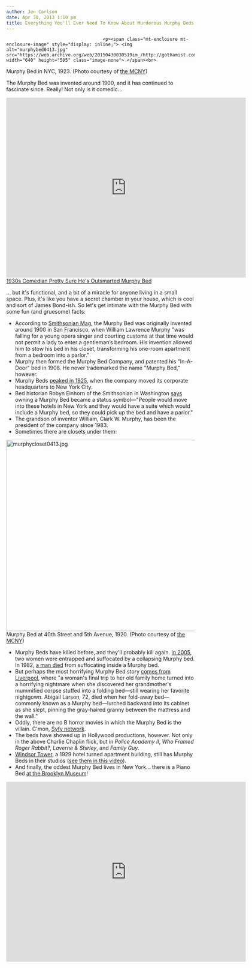 ```yaml
---
author: Jen Carlson
date: Apr 30, 2013 1:10 pm
title: Everything You'll Ever Need To Know About Murderous Murphy Beds
---
```


	
										<p><span class="mt-enclosure mt-enclosure-image" style="display: inline;"> <img alt="murphybed0413.jpg" src="https://web.archive.org/web/20150430030519im_/http://gothamist.com/attachments/arts_jen/murphybed0413.jpg" width="640" height="505" class="image-none"> </span><br>
<span class="photo_caption">Murphy Bed in NYC, 1923. (Photo courtesy of <a href="https://web.archive.org/web/20150430030519/http://collections.mcny.org/">the MCNY</a>)</span></p>

<p>The Murphy Bed was invented around 1900, and it has continued to fascinate since. Really! Not only is it comedic...</p>

<p><iframe width="640" height="480" src="https://web.archive.org/web/20150430030519if_/http://www.youtube.com/embed/FiIJDNe-pDI" frameborder="0" allowfullscreen></iframe><br>
<span class="photo_caption"><a href="https://web.archive.org/web/20150430030519/http://www.theonion.com/articles/1930s-comedian-pretty-sure-hes-outsmarted-murphy-b,31055/">1930s Comedian Pretty Sure He&apos;s Outsmarted Murphy Bed</a></span></p>

<p>... but it&apos;s functional, and a bit of a miracle for anyone living in a small space. Plus, it&apos;s like you have a secret chamber in your house, which is cool and sort of James Bond-ish. So let&apos;s get intimate with the Murphy Bed with some fun (and gruesome) facts:</p>

<ul><li>According to <a href="https://web.archive.org/web/20150430030519/http://blogs.smithsonianmag.com/aroundthemall/2009/04/curator-finds-murphy-beds-place-in-american-history/#ixzz2RxmYda53">Smithsonian Mag</a>, the Murphy Bed was originally invented around 1900 in San Francisco, when William Lawrence Murphy &quot;was falling for a young opera singer and courting customs at that time would not permit a lady to enter a gentleman&#x2019;s bedroom. His invention allowed him to stow his bed in his closet, transforming his one-room apartment from a bedroom into a parlor.&quot;
</li><li>Murphy then formed the Murphy Bed Company, and patented his &quot;In-A-Door&quot; bed in 1908. He never trademarked the name &quot;Murphy Bed,&quot; however.
</li><li>Murphy Beds <a href="https://web.archive.org/web/20150430030519/http://www.murphybedcompany.com/home.php">peaked in 1925</a>, when the company moved its corporate headquarters to New York City. 
</li><li>Bed historian Robyn Einhorn of the Smithsonian in Washington <a href="https://web.archive.org/web/20150430030519/http://www.cbsnews.com/8301-3445_162-6553853.html">says</a> owning a Murphy Bed became a status symbol&#x2014;&quot;People would move into these hotels in New York and they would have a suite which would include a Murphy bed, so they could pick up the bed and have a parlor.&quot;
</li><li>The grandson of inventor William, Clark W. Murphy, has been the president of the company since 1983.
</li><li>Sometimes there are closets under them:</li></ul>

<p><span class="mt-enclosure mt-enclosure-image" style="display: inline;"> <img alt="murphycloset0413.jpg" src="https://web.archive.org/web/20150430030519im_/http://gothamist.com/attachments/arts_jen/murphycloset0413.jpg" width="640" height="510" class="image-none"> </span><br>
<span class="photo_caption">Murphy Bed at 40th Street and 5th Avenue, 1920. (Photo courtesy of <a href="https://web.archive.org/web/20150430030519/http://collections.mcny.org/">the MCNY</a>)</span></p>

<ul><li>Murphy Beds have killed before, and they&apos;ll probably kill again. <a href="https://web.archive.org/web/20150430030519/http://news.bbc.co.uk/2/hi/uk_news/england/tyne/4130466.stm">In 2005</a>, two women were entrapped and suffocated by a collapsing Murphy bed. In 1982, <a href="https://web.archive.org/web/20150430030519/http://news.google.com/newspapers?nid=1454&amp;dat=19820615&amp;id=_UdOAAAAIBAJ&amp;sjid=XBMEAAAAIBAJ&amp;pg=5293,3260935">a man died</a> from suffocating inside a Murphy bed. 
</li><li>But perhaps the most horrifying Murphy Bed story <a href="https://web.archive.org/web/20150430030519/http://publishing.cdlib.org/ucpressebooks/view?docId=ft658007dm&amp;chunk.id=d0e1580&amp;toc.id=d0e1441&amp;brand=ucpress">comes from Liverpool</a>, where &quot;a woman&apos;s final trip to her old family home turned into a horrifying nightmare when she discovered her grandmother&apos;s mummified corpse stuffed into a folding bed&#x2014;still wearing her favorite nightgown. Abigail Larson, 72, died when her fold-away bed&#x2014;commonly known as a Murphy bed&#x2014;lurched backward into its cabinet as she slept, pinning the gray-haired granny between the mattress and the wall.&quot;
</li><li>Oddly, there are no B horror movies in which the Murphy Bed is the villain. C&apos;mon, <a href="https://web.archive.org/web/20150430030519/http://en.wikipedia.org/wiki/Sharktopus">Syfy network</a>.
</li><li>The beds have showed up in Hollywood productions, however. Not only in the above Charlie Chaplin flick, but in <em>Police Academy II</em>, <em>Who Framed Roger Rabbit?</em>, <em>Laverne &amp; Shirley</em>, and <em>Family Guy</em>.
</li><li><a href="https://web.archive.org/web/20150430030519/http://www.tudorcity.com/Windsor.html">Windsor Tower</a>, a 1929 hotel turned apartment building, still has Murphy Beds in their studios (<a href="https://web.archive.org/web/20150430030519/http://www.youtube.com/watch?v=2WbvvM0myfM">see them in this video</a>).
</li><li>And finally, the oddest Murphy Bed lives in New York... there is a Piano Bed <a href="https://web.archive.org/web/20150430030519/http://www.brooklynmuseum.org/opencollection/objects/1808">at the Brooklyn Museum</a>!</li></ul>

<p><iframe width="640" height="480" src="https://web.archive.org/web/20150430030519if_/http://www.youtube.com/embed/SEsEsnb8k4o" frameborder="0" allowfullscreen></iframe></p>					
										
									
				